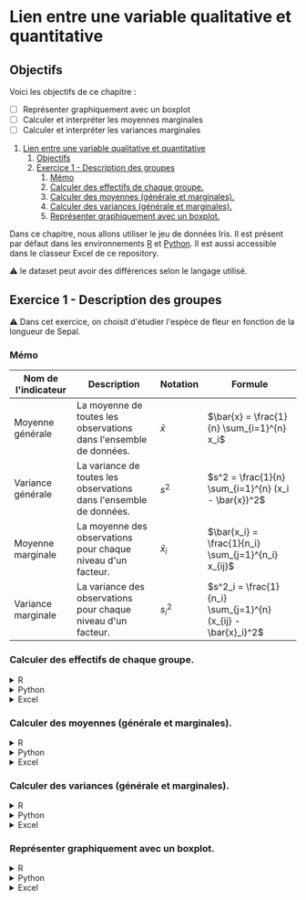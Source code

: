 # Lien entre une variable qualitative et quantitative

## Objectifs
Voici les objectifs de ce chapitre :
- [ ] Représenter graphiquement avec un boxplot
- [ ] Calculer et interpréter les moyennes marginales
- [ ] Calculer et interpréter les variances marginales

1. [Lien entre une variable qualitative et quantitative](#lien-entre-une-variable-qualitative-et-quantitative)
   1. [Objectifs](#objectifs)
   2. [Exercice 1 - Description des groupes](#exercice-1---description-des-groupes)
      1. [Mémo](#mémo)
      2. [Calculer des effectifs de chaque groupe.](#calculer-des-effectifs-de-chaque-groupe)
      3. [Calculer des moyennes (générale et marginales).](#calculer-des-moyennes-générale-et-marginales)
      4. [Calculer des variances (générale et marginales).](#calculer-des-variances-générale-et-marginales)
      5. [Représenter graphiquement avec un boxplot.](#représenter-graphiquement-avec-un-boxplot)

Dans ce chapitre, nous allons utiliser le jeu de données Iris. Il est présent par défaut dans les environnements [R](https://rdrr.io/snippets/) et [Python](https://colab.research.google.com/). Il est aussi accessible dans le classeur Excel de ce repository.

:warning: le dataset peut avoir des différences selon le langage utilisé.

## Exercice 1 - Description des groupes

:warning: Dans cet exercice, on choisit d'étudier l'espèce de fleur en fonction de la longueur de Sepal.

### Mémo
| Nom de l'indicateur | Description    | Notation | Formule                          |
|---------------------|----------------|----------|----------------------------------|
| Moyenne générale           | La moyenne de toutes les observations dans l'ensemble de données.           | $\bar{x}$        | $\bar{x} = \frac{1}{n} \sum_{i=1}^{n} x_i$  |
| Variance générale          | La variance de toutes les observations dans l'ensemble de données.          | $s^2$            | $s^2 = \frac{1}{n} \sum_{i=1}^{n} (x_i - \bar{x})^2$   |
| Moyenne marginale          | La moyenne des observations pour chaque niveau d'un facteur.              | $\bar{x}_i$    | $\bar{x_i} = \frac{1}{n_i} \sum_{j=1}^{n_i} x_{ij}$ |
| Variance marginale         | La variance des observations pour chaque niveau d'un facteur.               | $s^2_i$        | $s^2_i = \frac{1}{n_i} \sum_{j=1}^{n} (x_{ij} - \bar{x}_i)^2$           |

### Calculer des effectifs de chaque groupe. 

<details>
<summary>R</summary>

```r
```
</details>

<details>
<summary>Python</summary>

```python
```
</details>

<details>
<summary>Excel</summary>

```
```
</details>

### Calculer des moyennes (générale et marginales). 

<details>
<summary>R</summary>

```r
```
</details>

<details>
<summary>Python</summary>

```python
```
</details>

<details>
<summary>Excel</summary>

```
```
</details>

### Calculer des variances (générale et marginales). 

<details>
<summary>R</summary>

```r
```
</details>

<details>
<summary>Python</summary>

```python
```
</details>

<details>
<summary>Excel</summary>

```
```
</details>

### Représenter graphiquement avec un boxplot. 

<details>
<summary>R</summary>

```r
```
</details>

<details>
<summary>Python</summary>

```python
```
</details>

<details>
<summary>Excel</summary>

```
```
</details>